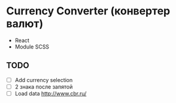 # Currency Converter (конвертер валют)

* React
* Module SCSS

## TODO

- [ ] Add currency selection
- [ ] 2 знака после запятой
- [ ] Load data http://www.cbr.ru/